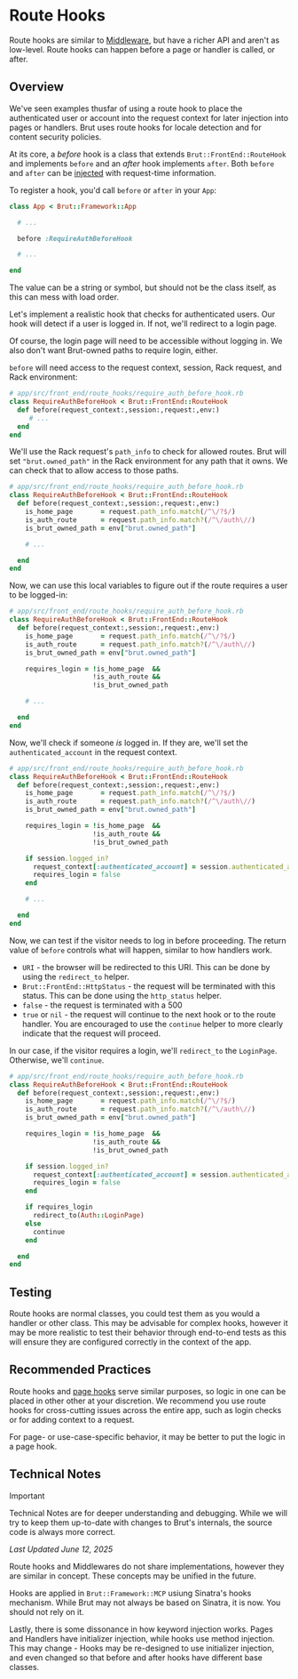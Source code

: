 # Route Hooks

Route hooks are similar to [Middleware](/middleware), but have a richer API and aren't as low-level. Route
hooks can happen before a page or handler is called, or after.

## Overview

We've seen examples thusfar of using a route hook to place the authenticated user or account into the
request context for later injection into pages or handlers. Brut uses route hooks for locale detection and for content security policies.

At its core, a *before* hook is a class that extends `Brut::FrontEnd::RouteHook` and implements `before`
and an *after* hook implements `after`.  Both `before` and `after` can be [injected](/keyword-injection) with request-time information.

To register a hook, you'd call `before` or `after` in your `App`:

```ruby
class App < Brut::Framework::App

  # ...

  before :RequireAuthBeforeHook

  # ...

end
```

The value can be a string or symbol, but should not be the class itself, as this can mess with load order.

Let's implement a realistic hook that checks for authenticated users.  Our hook will
detect if a user is logged in. If not, we'll redirect to a login page. 

Of course, the login page will need to be accessible without logging in.  We also
don't want Brut-owned paths to require login, either.

`before` will need access to the request context, session, Rack request, and Rack environment:


```ruby
# app/src/front_end/route_hooks/require_auth_before_hook.rb
class RequireAuthBeforeHook < Brut::FrontEnd::RouteHook
  def before(request_context:,session:,request:,env:)
     # ...
  end
end
```

We'll use the Rack request's `path_info` to check for allowed routes.  Brut will set `"brut.owned_path"` in the Rack environment for any path that it owns. We can check that to allow access to those paths.

```ruby {4-6}
# app/src/front_end/route_hooks/require_auth_before_hook.rb
class RequireAuthBeforeHook < Brut::FrontEnd::RouteHook
  def before(request_context:,session:,request:,env:)
    is_home_page       = request.path_info.match(/^\/?$/)
    is_auth_route      = request.path_info.match?(/^\/auth\//)
    is_brut_owned_path = env["brut.owned_path"]

    # ...

  end
end
```

Now, we can use this local variables to figure out if the route requires a user to be logged-in:

```ruby {8-10}
# app/src/front_end/route_hooks/require_auth_before_hook.rb
class RequireAuthBeforeHook < Brut::FrontEnd::RouteHook
  def before(request_context:,session:,request:,env:)
    is_home_page       = request.path_info.match(/^\/?$/)
    is_auth_route      = request.path_info.match?(/^\/auth\//)
    is_brut_owned_path = env["brut.owned_path"]

    requires_login = !is_home_page  &&
                     !is_auth_route && 
                     !is_brut_owned_path

    # ...

  end
end
```

Now, we'll check if someone *is* logged in. If they are, we'll set the `authenticated_account` in the request context.

```ruby {12-15}
# app/src/front_end/route_hooks/require_auth_before_hook.rb
class RequireAuthBeforeHook < Brut::FrontEnd::RouteHook
  def before(request_context:,session:,request:,env:)
    is_home_page       = request.path_info.match(/^\/?$/)
    is_auth_route      = request.path_info.match?(/^\/auth\//)
    is_brut_owned_path = env["brut.owned_path"]

    requires_login = !is_home_page  &&
                     !is_auth_route && 
                     !is_brut_owned_path

    if session.logged_in?
      request_context[:authenticated_account] = session.authenticated_account
      requires_login = false
    end

    # ...

  end
end
```

Now, we can test if the visitor needs to log in before proceeding.  The return value of `before` controls
what will happen, similar to how handlers work.


* `URI` - the browser will be redirected to this URI. This can be done by using the `redirect_to` helper.
* `Brut::FrontEnd::HttpStatus` - the request will be terminated with this status. This can be done using the `http_status` helper.
* `false` - the request is terminated with a 500
* `true` or `nil` - the request will continue to the next hook or to the route handler. You are encouraged to use the `continue` helper to more clearly indicate that the request will proceed.

In our case, if the visitor requires a login, we'll `redirect_to` the `LoginPage`.  Otherwise, we'll
`continue`.

```ruby {17-21}
# app/src/front_end/route_hooks/require_auth_before_hook.rb
class RequireAuthBeforeHook < Brut::FrontEnd::RouteHook
  def before(request_context:,session:,request:,env:)
    is_home_page       = request.path_info.match(/^\/?$/)
    is_auth_route      = request.path_info.match?(/^\/auth\//)
    is_brut_owned_path = env["brut.owned_path"]

    requires_login = !is_home_page  &&
                     !is_auth_route && 
                     !is_brut_owned_path

    if session.logged_in?
      request_context[:authenticated_account] = session.authenticated_account
      requires_login = false
    end

    if requires_login
      redirect_to(Auth::LoginPage)
    else
      continue
    end

  end
end
```

## Testing

Route hooks are normal classes, you could test them as you would a handler or other class.  This may be advisable for complex hooks, however it may be more realistic to test their behavior through end-to-end tests as this will ensure they are configured correctly in the context of the app.

## Recommended Practices

Route hooks and [page hooks](/pages#hooks) serve similar purposes, so logic in one can be placed in other
other at your discretion.  We recommend you use route hooks for cross-cutting issues across the entire
app, such as login checks or for adding context to a request.

For page- or use-case-specific behavior, it may be better to put the logic in a page hook.

## Technical Notes

> [!IMPORTANT]
> Technical Notes are for deeper understanding and debugging. While we will try to keep them up-to-date with changes to Brut's
> internals, the source code is always more correct.

_Last Updated June 12, 2025_

Route hooks and Middlewares do not share implementations, however they are similar in concept.  These concepts may be unified in the future.

Hooks are applied in `Brut::Framework::MCP` usiung Sinatra's hooks mechanism.  While
Brut may not always be based on Sinatra, it is now. You should not rely on it.

Lastly, there is some dissonance in how keyword injection works.  Pages and Handlers
have initializer injection, while hooks use method injection.  This may change -
Hooks may be re-designed to use initializer injection, and even changed so that
before and after hooks have different base classes.
